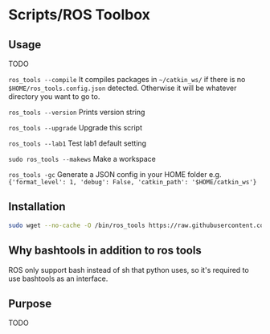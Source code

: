 # Scripts/ROS Toolbox

## Usage

TODO

`ros_tools --compile` It compiles packages in `~/catkin_ws/` if there is no `$HOME/ros_tools.config.json` detected. Otherwise it will be whatever directory you want to go to.

`ros_tools --version` Prints version string

`ros_tools --upgrade` Upgrade this script

`ros_tools --lab1` Test lab1 default setting

`sudo ros_tools --makews` Make a workspace

`ros_tools -gc` Generate a JSON config in your HOME folder e.g. `{'format_level': 1, 'debug': False, 'catkin_path': '$HOME/catkin_ws'}`

## Installation

```bash
sudo wget --no-cache -O /bin/ros_tools https://raw.githubusercontent.com/johnkramorbhz/Scripts/main/ros_toolbox/ros_tools.py && sudo chmod 777 /bin/ros_tools && sudo wget --no-cache -O /bin/ros_bashtools https://raw.githubusercontent.com/johnkramorbhz/Scripts/main/ros_toolbox/ros_tools.sh && sudo chmod 777 /bin/ros_bashtools
```

## Why bashtools in addition to ros tools

ROS only support bash instead of sh that python uses, so it's required to use bashtools as an interface.

## Purpose

TODO